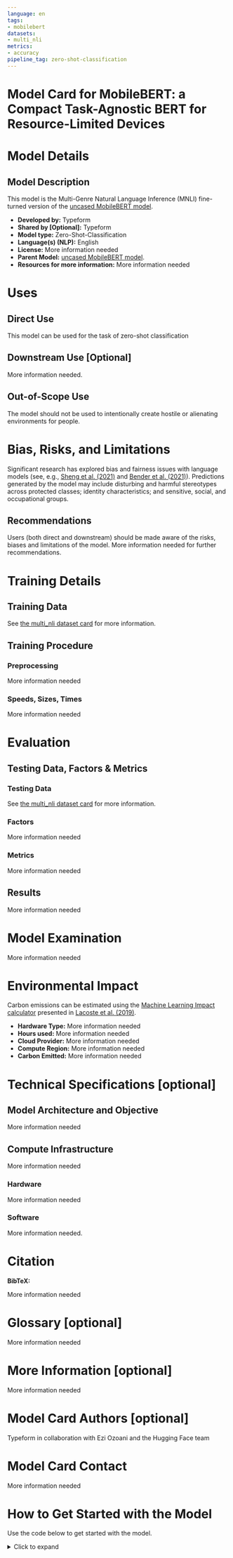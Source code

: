 ```yaml
---
language: en
tags:
- mobilebert
datasets:
- multi_nli
metrics:
- accuracy
pipeline_tag: zero-shot-classification
---
```



# Model Card for MobileBERT: a Compact Task-Agnostic BERT for Resource-Limited Devices
 
# Model Details
 
## Model Description
 
This model is the Multi-Genre Natural Language Inference (MNLI) fine-turned version of the [uncased MobileBERT model](https://huggingface.co/google/mobilebert-uncased).
   
- **Developed by:** Typeform
- **Shared by [Optional]:** Typeform
- **Model type:** Zero-Shot-Classification
- **Language(s) (NLP):** English
- **License:** More information needed 
- **Parent Model:** [uncased MobileBERT model](https://huggingface.co/google/mobilebert-uncased).
- **Resources for more information:** More information needed 
 	


# Uses
 

## Direct Use
This model can be used for the task of zero-shot classification
 
## Downstream Use [Optional]
 
More information needed.
 
## Out-of-Scope Use
 
The model should not be used to intentionally create hostile or alienating environments for people. 
 
# Bias, Risks, and Limitations
 
 
Significant research has explored bias and fairness issues with language models (see, e.g., [Sheng et al. (2021)](https://aclanthology.org/2021.acl-long.330.pdf) and [Bender et al. (2021)](https://dl.acm.org/doi/pdf/10.1145/3442188.3445922)). Predictions generated by the model may include disturbing and harmful stereotypes across protected classes; identity characteristics; and sensitive, social, and occupational groups.



## Recommendations
 
 
Users (both direct and downstream) should be made aware of the risks, biases and limitations of the model. More information needed for further recommendations.

# Training Details
 
## Training Data
 
See [the multi_nli dataset card](https://huggingface.co/datasets/multi_nli) for more information.
 
 
## Training Procedure

 
### Preprocessing
 
More information needed 
 
 


 
### Speeds, Sizes, Times
More information needed 

 
# Evaluation
 
 
## Testing Data, Factors & Metrics
 
### Testing Data
 
See [the multi_nli dataset card](https://huggingface.co/datasets/multi_nli) for more information.
 
 
### Factors
More information needed
 
### Metrics
 
More information needed
 
 
## Results 
 
More information needed

 
# Model Examination
 
More information needed
 
# Environmental Impact
 
Carbon emissions can be estimated using the [Machine Learning Impact calculator](https://mlco2.github.io/impact#compute) presented in [Lacoste et al. (2019)](https://arxiv.org/abs/1910.09700).
 
- **Hardware Type:** More information needed
- **Hours used:** More information needed
- **Cloud Provider:** More information needed
- **Compute Region:** More information needed
- **Carbon Emitted:** More information needed
 
# Technical Specifications [optional]
 
## Model Architecture and Objective

More information needed 
 
## Compute Infrastructure
 
More information needed 
 
### Hardware
 
 
More information needed
 
### Software
 
More information needed.
 
# Citation

 
**BibTeX:**
 
More information needed 
 
 
 
# Glossary [optional]
More information needed 
 
# More Information [optional]
More information needed 

 
# Model Card Authors [optional]
 
Typeform in collaboration with Ezi Ozoani and the Hugging Face team


# Model Card Contact
 
More information needed
 
# How to Get Started with the Model
 
Use the code below to get started with the model.
 
<details>
<summary> Click to expand </summary>

```python
 from transformers import AutoTokenizer, AutoModelForSequenceClassification

tokenizer = AutoTokenizer.from_pretrained("typeform/mobilebert-uncased-mnli")

model = AutoModelForSequenceClassification.from_pretrained("typeform/mobilebert-uncased-mnli")
 ```
</details>
